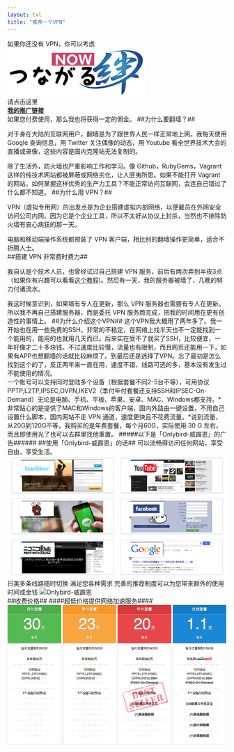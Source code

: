 ```yaml
---
layout: txl
title: "推荐一个VPN"
---
```

如果你还没有 VPN，你可以考虑  
![Onlybird-威霹恩](/images/logo-onlybird.jpg)  
请点击这里  
**[我的推广链接](https://tngrnow.net/affiliate.php?111)**  
如果您付费使用，那么我也将获得一定的佣金。
##为什么要翻墙？##

对于身在大陆的互联网用户，翻墙是为了跟世界人民一样正常地上网。我每天使用 Google 查询信息，用 Twitter 关注偶像的动态，用 Youtube 看全世界技术大会的直播或录像，这些内容是国内克隆站无法复制的。

除了生活外，防火墙也严重影响工作和学习。像 Github，RubyGems，Vagrant 这样的纯技术网站都被屏蔽或网络劣化，让人匪夷所思。如果不能打开 Vagrant 的网站，如何掌握这样优秀的生产力工具？不能正常访问互联网，会连自己错过了什么都不知道。
##为什么用 VPN？##

VPN（虚拟专用网）的出发点是为企业搭建虚拟内部网络，以便雇员在外网安全访问公司内网。因为它是个企业工具，所以不太好从协议上封杀，当然也不排除防火墙有丧心病狂的那一天。

电脑和移动端操作系统都预装了 VPN 客户端，相比别的翻墙操作更简单，适合不折腾人士。  
##搭建 VPN 非常费时费力##

我自认是个技术人员，也曾经试过自己搭建 VPN 服务，前后有两次弄到半夜3点（如果你有兴趣可以看看[这个教程](http://apple4us.com/2010/05/setting-up-l2tp-vpn-on-debian-ubuntu.html))。然后有一天，我的服务器被墙了，几晚的努力付诸流水。

我这时候意识到，如果墙有专人在更新，那么 VPN 服务器也需要有专人在更新。所以我不再自己搭建服务器，而是委托 VPN 服务商完成，把我的时间用在更有创造性的事情上。
##为什么介绍这个VPN##
这个VPN我大概用了两年多了。我一开始也在用一些免费的SSH，非常的不稳定，在网络上找半天也不一定能找到一个能用的，能用的也就用几天而已。后来实在受不了就买了SSH，比较便宜，一年好像才二十多块钱。不过速度比较慢，流量也有限制，而且网页还能用一下，如果有APP也想翻墙的话就比较麻烦了。到最后还是选择了VPN。忘了最初是怎么找到这个的了，反正两年来一直在用，速度不错，线路可选的多，基本没有发生过不能使用的情况。  
    一个帐号可以支持同时登陆多个设备（根据套餐不同2-5台不等），可用协议PPTP,L2TP,IPSEC,OVPN,IKEV2（季付年付套餐还支持SSH和IPSEC-On-Demand）无论是电脑、手机、平板、苹果、安卓、MAC、Windows都支持。*非常贴心的是提供了MAC和Windows的客户端，国内外路由一键设置，不用自己设置什么脚本，国内网站不走 VPN 通道，速度更快且不花费流量。*说到流量，从20G到120G不等，我购买的是年费套餐，每个月60G，实际使用 30 G 左右，而且即使用光了也可以去群里找他重置。
#####以下是「Onlybird-威霹恩」的广告######
##使用「Onlybird-威霹恩」的话##
可以流畅得访问任何网站，享受自由，享受生活。
![Onlybird-威霹恩](/images/Snip20141228_2.png)   
日美多条线路随时切换 满足您各种需求
完善的推荐制度可以为您带来额外的使用时间或金钱
![Onlybird-威霹恩](https://tngrnow.net/img/a_cn_2.png)   
##收费价格##
####超低价格提供网络加速服务####
![Onlybird-威霹恩](/images/Snip20141228_6.png)  

